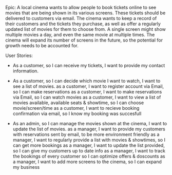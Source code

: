 
  
Epic: 
A local cinema wants to allow people to book tickets online to see movies that are being shown in its various screens. These tickets should be delivered to customers via email. The cinema wants to keep a record of their customers and the tickets they purchase, as well as offer a regularly updated list of movies for them to choose from. A single screen might show multiple movies a day, and even the same movie at multiple times. The cinema will expand its number of screens in the future, so the potential for growth needs to be accounted for.

User Stories:
- As a customer, so I can receive my tickets, I want to provide my contact information.
- As a customer, so I can decide which movie I want to watch, I want to see a list of movies.
as a customer, I want to register account via Email, so I can make reservations
as a customer, I want to make reservations via Email, so I can watch movies
as a customer, I want to view a list of movies available, available seats & showtime, so I can choose movie/screen/time
as a customer, I want to recieve booking confirmation via email, so I know my booking was succesfull


- As an admin, so I can manage the movies shown at the cinema, I want to update the list of movies.
as a manager, I want to provide my customers with reservations sent by email, to be more environment friendly
as a manager, I want to regularly provide a list with movies & showtimes, so I can get more bookings
as a manager, I want to update the list provided, so I can give my customers up to date info
as a manager, I want to track the bookings of every customer so I can optimize offers & doscounts
as a manager, I want to add more screens to the cinema, so I can expand my business